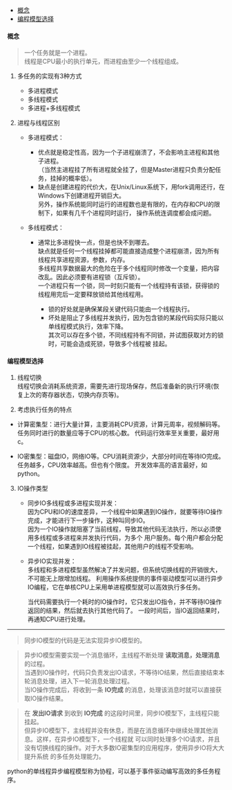 
<!-- vim-markdown-toc GFM -->

- [概念](#概念)
- [编程模型选择](#编程模型选择)

<!-- vim-markdown-toc -->


#### 概念

> 一个任务就是一个进程。  
  线程是CPU最小的执行单元，而进程由至少一个线程组成。

1. 多任务的实现有3种方式  

   - 多进程模式  
   - 多线程模式  
   - 多进程+多线程模式  

2. 进程与线程区别  

   - 多进程模式：  
     - 优点就是稳定性高，因为一个子进程崩溃了，不会影响主进程和其他子进程。  
      （当然主进程挂了所有进程就全挂了，但是Master进程只负责分配任务，挂掉的概率低）。  
     - 缺点是创建进程的代价大，在Unix/Linux系统下，用fork调用还行，在Windows下创建进程开销巨大。  
       另外，操作系统能同时运行的进程数也是有限的，在内存和CPU的限制下，如果有几千个进程同时运行，
       操作系统连调度都会成问题。  

   - 多线程模式：  
     - 通常比多进程快一点，但是也快不到哪去。  
       缺点就是任何一个线程挂掉都可能直接造成整个进程崩溃，因为所有线程共享进程资源，参数，内存。  
       多线程共享数据最大的危险在于多个线程同时修改一个变量，把内容改乱。因此必须要有进程锁（互斥锁）。  
       一个进程只有一个锁，同一时刻只能有一个线程持有该锁，获得锁的线程用完后一定要释放锁给其他线程用。  

       - 锁的好处就是确保某段关键代码只能由一个线程执行。  
       - 坏处是阻止了多线程并发执行，因为包含锁的某段代码实际只能以单线程模式执行，效率下降。  
         其次可以存在多个锁，不同线程持有不同锁，并试图获取对方的锁时，可能会造成死锁，导致多个线程被
         挂起。


#### 编程模型选择  

1. 线程切换   
   线程切换会消耗系统资源，需要先进行现场保存，然后准备新的执行环境(恢复上次的寄存器状态，切换内存页等)。

2. 考虑执行任务的特点  
  - 计算密集型：进行大量计算，主要消耗CPU资源，计算元周率，视频解码等。  
    任务同时进行的数量应等于CPU的核心数。
    代码运行效率至关重要，最好用c。

  - IO密集型：磁盘IO，网络IO等。CPU消耗资源少，大部分时间在等待IO完成。  
    任务越多，CPU效率越高。但也有个限度。
    开发效率高的语言最好，如python。

3. IO操作类型  
   - 同步IO多线程或多进程实现并发：  
     因为CPU和IO的速度差异，一个线程中如果遇到IO操作，就要等待IO操作完成，才能进行下一步操作，这种叫同步IO。  
     因为一个IO操作就阻塞了当前线程，导致其他代码无法执行，所以必须使用多线程或多进程来并发执行代码，为多个
     用户服务。每个用户都会分配一个线程，如果遇到IO线程被挂起，其他用户的线程不受影响。

   - 异步IO实现并发：  
     多线程和多进程模型虽然解决了并发问题，但系统切换线程的开销很大，不可能无上限增加线程。
     利用操作系统提供的事件驱动模型可以进行异步IO编程，它在单核CPU上采用单进程模型就可以高效执行多任务。

     当代码需要执行一个耗时的IO操作时，它只发出IO指令，并不等待IO操作返回的结果，然后就去执行其他代码了。
     一段时间后，当IO返回结果时，再通知CPU进行处理。

---
> 同步IO模型的代码是无法实现异步IO模型的。  

> 异步IO模型需要实现一个消息循环，主线程不断处理 **读取消息，处理消息** 的过程。  
  当遇到IO操作时，代码只负责发出IO请求，不等待IO结果，然后直接结束本轮消息处理，进入下一轮消息处理过程。  
  当IO操作完成后，将收到一条 **IO完成** 的消息，处理该消息时就可以直接获取IO操作结果。  

> 在 **发出IO请求** 到收到 **IO完成** 的这段时间里，同步IO模型下，主线程只能挂起。  
  但异步IO模型下，主线程并没有休息，而是在消息循环中继续处理其他消息。这样，在异步IO模型下，一个线程就
  可以同时处理多个IO请求，并且没有切换线程的操作。对于大多数IO密集型的应用程序，使用异步IO将大大提升系统
  的多任务处理能力。  

  python的单线程异步编程模型称为协程，可以基于事件驱动编写高效的多任务程序。

